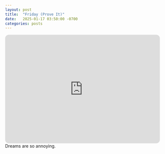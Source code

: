 ```yaml
---
layout: post
title:  "Friday (Prove It)"
date:   2025-01-17 03:50:00 -0700
categories: posts
---
```

<iframe style="border-radius:12px" src="https://open.spotify.com/embed/playlist/7Lwh124Z7bRveiplPxhVT5?utm_source=generator" width="100%" height="352" frameBorder="0" allowfullscreen="" allow="autoplay; clipboard-write; encrypted-media; fullscreen; picture-in-picture" loading="lazy"></iframe>
Dreams are so annoying.
